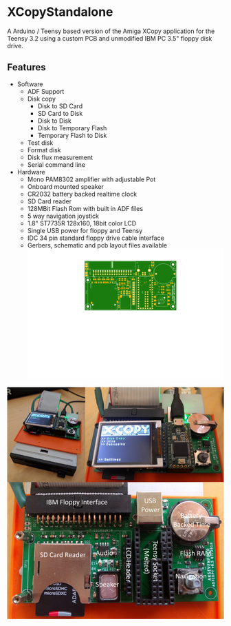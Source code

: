 # XCopyStandalone
A Arduino / Teensy based version of the Amiga XCopy application for the Teensy 3.2 using a custom PCB and unmodified IBM PC 3.5" floppy disk drive.

## Features
* Software
  * ADF Support
  * Disk copy
    * Disk to SD Card
    * SD Card to Disk
    * Disk to Disk
    * Disk to Temporary Flash
    * Temporary Flash to Disk
  * Test disk
  * Format disk
  * Disk flux measurement
  * Serial command line
* Hardware
  * Mono PAM8302 amplifier with adjustable Pot
  * Onboard mounted speaker
  * CR2032 battery backed realtime clock
  * SD Card reader
  * 128MBit Flash Rom with built in ADF files
  * 5 way navigation joystick
  * 1.8" ST7735R 128x160, 18bit color LCD
  * Single USB power for floppy and Teensy
  * IDC 34 pin standard floppy drive cable interface
  * Gerbers, schematic and pcb layout files available ![XCopy Board Image](https://github.com/AdamKeher/XCopyStandalone/blob/master/brd/ADF%20Copy%20v0.5.png)

![XCopy Board Image](https://github.com/AdamKeher/XCopyStandalone/blob/master/files/Graphics/XCopy%20Board.png)

